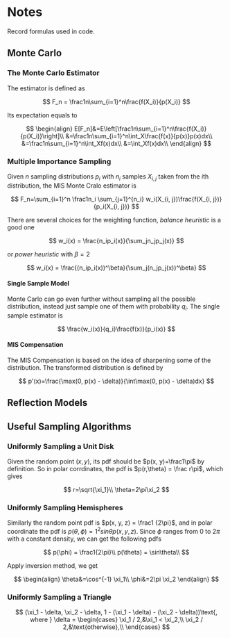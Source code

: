 # Notes

Record formulas used in code.

## Monte Carlo

### The Monte Carlo Estimator

The estimator is defined as

$$
F_n = \frac1n\sum_{i=1}^n\frac{f(X_i)}{p(X_i)}
$$

Its expectation equals to 

$$
\begin{align}
E[F_n]&=E\left[\frac1n\sum_{i=1}^n\frac{f(X_i)}{p(X_i)}\right]\\
&=\frac1n\sum_{i=1}^n\int_X\frac{f(x)}{p(x)}p(x)dx\\
&=\frac1n\sum_{i=1}^n\int_Xf(x)dx\\
&=\int_Xf(x)dx\\
\end{align}
$$

### Multiple Importance Sampling

Given $n$ sampling distributions $p_i$ with $n_i$ samples $X_{i, j}$ taken from the $i$th distribution, the MIS Monte Cralo estimator is

$$
F_n=\sum_{i=1}^n \frac1n_i \sum_{j=1}^{n_i} w_i(X_{i, j})\frac{f(X_{i, j})}{p_i(X_{i, j})}
$$

There are several choices for the weighting function, *balance heuristic* is a good one

$$
w_i(x) = \frac{n_ip_i(x)}{\sum_jn_jp_j(x)}
$$

or *power heuristic* with $\beta=2$

$$
w_i(x) = \frac{(n_ip_i(x))^\beta}{\sum_j(n_jp_j(x))^\beta}
$$

#### Single Sample Model

Monte Carlo can go even further without sampling all the possible distribution, instead just sample one of them with probability $q_i$. The single sample estimator is

$$
\frac{w_i(x)}{q_i}\frac{f(x)}{p_i(x)}
$$

#### MIS Compensation

The MIS Compensation is based on the idea of sharpening some of the distribution. The transformed distribution is defined by

$$
p'(x)=\frac{\max(0, p(x) - \delta)}{\int\max(0, p(x) - \delta)dx}
$$

## Reflection Models

## Useful Sampling Algorithms

### Uniformly Sampling a Unit Disk

Given the random point $(x,y)$, its pdf should be $p(x, y)=\frac1\pi$ by definition. So in polar corrdinates, the pdf is $p(r,\theta) = \frac r\pi$, which gives

$$
r=\sqrt{\xi_1}\\
\theta=2\pi\xi_2
$$

### Uniformly Sampling Hemispheres

Similarly the random point pdf is $p(x, y, z) = \frac1 {2\pi}$, and in polar coordinate the pdf is $p(\theta, \phi)=1^2sin\theta p(x, y, z)$. Since $\phi$ ranges from $0$ to $2\pi$ with a constant density, we can get the following pdfs

$$
p(\phi) = \frac1{2\pi}\\
p(\theta) = \sin\theta\\
$$

Apply inversion method, we get

$$
\begin{align}
\theta&=\cos^{-1} \xi_1\\
\phi&=2\pi \xi_2
\end{align}
$$

### Uniformly Sampling a Triangle

$$
(\xi_1 - \delta,
\xi_2 - \delta,
1 - (\xi_1 - \delta) - (\xi_2 - \delta))\text{, where }
\delta = 
\begin{cases}
\xi_1 / 2,&\xi_1 < \xi_2,\\
\xi_2 / 2,&\text{otherwise},\\
\end{cases}
$$

